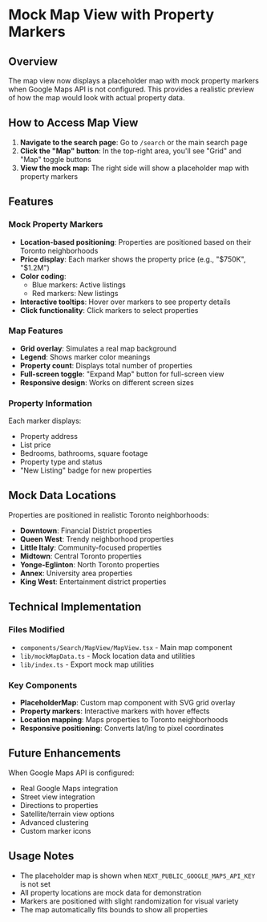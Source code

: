 # Mock Map View with Property Markers

## Overview
The map view now displays a placeholder map with mock property markers when Google Maps API is not configured. This provides a realistic preview of how the map would look with actual property data.

## How to Access Map View

1. **Navigate to the search page**: Go to `/search` or the main search page
2. **Click the "Map" button**: In the top-right area, you'll see "Grid" and "Map" toggle buttons
3. **View the mock map**: The right side will show a placeholder map with property markers

## Features

### Mock Property Markers
- **Location-based positioning**: Properties are positioned based on their Toronto neighborhoods
- **Price display**: Each marker shows the property price (e.g., "$750K", "$1.2M")
- **Color coding**: 
  - Blue markers: Active listings
  - Red markers: New listings
- **Interactive tooltips**: Hover over markers to see property details
- **Click functionality**: Click markers to select properties

### Map Features
- **Grid overlay**: Simulates a real map background
- **Legend**: Shows marker color meanings
- **Property count**: Displays total number of properties
- **Full-screen toggle**: "Expand Map" button for full-screen view
- **Responsive design**: Works on different screen sizes

### Property Information
Each marker displays:
- Property address
- List price
- Bedrooms, bathrooms, square footage
- Property type and status
- "New Listing" badge for new properties

## Mock Data Locations

Properties are positioned in realistic Toronto neighborhoods:
- **Downtown**: Financial District properties
- **Queen West**: Trendy neighborhood properties  
- **Little Italy**: Community-focused properties
- **Midtown**: Central Toronto properties
- **Yonge-Eglinton**: North Toronto properties
- **Annex**: University area properties
- **King West**: Entertainment district properties

## Technical Implementation

### Files Modified
- `components/Search/MapView/MapView.tsx` - Main map component
- `lib/mockMapData.ts` - Mock location data and utilities
- `lib/index.ts` - Export mock map utilities

### Key Components
- **PlaceholderMap**: Custom map component with SVG grid overlay
- **Property markers**: Interactive markers with hover effects
- **Location mapping**: Maps properties to Toronto neighborhoods
- **Responsive positioning**: Converts lat/lng to pixel coordinates

## Future Enhancements

When Google Maps API is configured:
- Real Google Maps integration
- Street view integration
- Directions to properties
- Satellite/terrain view options
- Advanced clustering
- Custom marker icons

## Usage Notes

- The placeholder map is shown when `NEXT_PUBLIC_GOOGLE_MAPS_API_KEY` is not set
- All property locations are mock data for demonstration
- Markers are positioned with slight randomization for visual variety
- The map automatically fits bounds to show all properties
